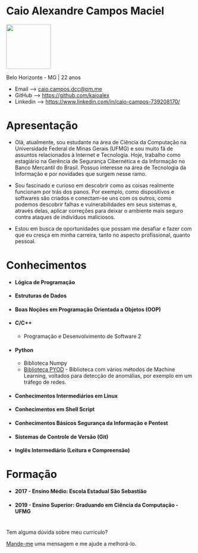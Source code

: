 # Caio Alexandre Campos Maciel

<img src="https://i.ibb.co/cTVrrLY/IMG-20180905-185013.jpg"
height="120" width="120">

 Belo Horizonte - MG | 22 anos



- Email --> caio.campos.dcc@pm.me
- GitHub --> https://github.com/kaioalex
- Linkedin --> https://www.linkedin.com/in/caio-campos-739208170/

# Apresentação
* Olá, atualmente, sou estudante na área de Ciência da Computação na Universidade Federal de Minas Gerais (UFMG) e sou muito fã de assuntos relacionados à Internet e Tecnologia. Hoje, trabalho como estagiário na Gerência de Segurança Cibernética e da Informação no Banco Mercantil do Brasil. Possuo interesse na área de Tecnologia da Informação e por novidades que surgem nesse ramo. 

* Sou fascinado e curioso em descobrir como as coisas realmente funcionam por trás dos panos. Por exemplo, como dispositivos e softwares são criados e conectam-se uns com os outros, como podemos descobrir falhas e vulnerabilidades em seus sistemas e, através delas, aplicar correções para deixar o ambiente mais seguro contra ataques de indivíduos maliciosos.

* Estou em busca de oportunidades que possam me desafiar e fazer com que eu cresça em minha carreira, tanto no aspecto profissional, quanto pessoal.

#
# Conhecimentos

- #### Lógica de Programação

- #### Estruturas de Dados

- #### Boas Noções em Programação Orientada a Objetos (OOP)

- #### C/C++
  - Programação e Desenvolvimento de Software 2

- #### Python
  - Biblioteca Numpy
  - [Biblioteca PYOD](https://github.com/kaioalex/Digital-Security) - Biblioteca com vários métodos de Machine Learning, voltados para detecção de anomálias, por exemplo em um tráfego de redes.

- #### Conhecimentos Intermediários em Linux

- #### Conhecimentos em Shell Script

- #### Conhecimentos Básicos Segurança da Informação e Pentest

- #### Sistemas de Controle de Versão (Git)

- #### Inglês Intermediário (Leitura e Compreensão)
#

# Formação

- #### 2017 - Ensino Médio: Escola Estadual São Sebastião
- #### 2019 - Ensino Superior: Graduando em Ciência da Computação - UFMG
#

Tem alguma dúvida sobre meu currículo?

[Mande-me](https://github.com/KaioAlex2018/curriculo/issues) uma mensagem e me ajude a melhorá-lo.
